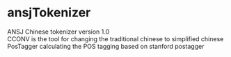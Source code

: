 # ansjTokenizer
ANSJ Chinese tokenizer version 1.0 <br/>
CCONV is the tool for changing the traditional chinese to simplified chinese <br/>
PosTagger calculating the POS tagging based on stanford postagger <br/>
